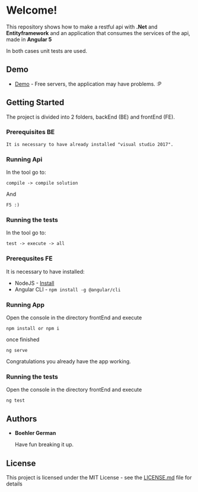 # Welcome!

This repository shows how to make a restful api with **.Net** and **Entityframework** and an application that consumes the services of the api, made in **Angular 5**

In both cases unit tests are used.

## Demo
* [Demo](http://www.phptestgb.hol.es/) - Free servers, the application may have problems. :P

## Getting Started

The project is divided into 2 folders, backEnd (BE) and frontEnd (FE).


### Prerequisites BE
```
It is necessary to have already installed "visual studio 2017".
```

### Running Api
In the tool go to:

```
compile -> compile solution
```

And

```
F5 :)
```


### Running the tests

In the tool go to:
```
test -> execute -> all
```

### Prerequsites FE

It is necessary to have installed:

* NodeJS - [Install](https://nodejs.org/en/)
* Angular CLI - ``` npm install -g @angular/cli ```



### Running App

Open the console in the directory frontEnd and execute 
```
npm install or npm i
```
once finished
```
ng serve
```
Congratulations you already have the app working.

### Running the tests
Open the console in the directory frontEnd and execute 
```
ng test
```

## Authors

* **Boehler German** 

	Have fun breaking it up.

## License

This project is licensed under the MIT License - see the [LICENSE.md](LICENSE.md) file for details